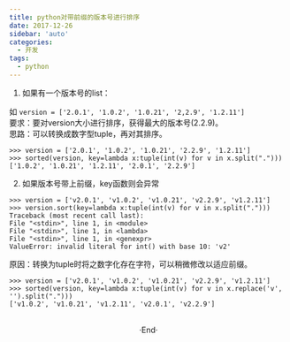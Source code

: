 ```yaml
---
title: python对带前缀的版本号进行排序
date: 2017-12-26
sidebar: 'auto'
categories:
  - 开发
tags:
  - python
---
```


1.  如果有一个版本号的list：  

如 `version = ['2.0.1', '1.0.2', '1.0.21', '2,2.9', '1.2.11']`  
要求：要对version大小进行排序，获得最大的版本号\(2.2.9\)。  
思路：可以转换成数字型tuple，再对其排序。

```
>>> version = ['2.0.1', '1.0.2', '1.0.21', '2.2.9', '1.2.11']
>>> sorted(version, key=lambda x:tuple(int(v) for v in x.split(".")))
['1.0.2', '1.0.21', '1.2.11', '2.0.1', '2.2.9']
```

2.  如果版本号带上前缀，key函数则会异常

```
>>> version = ['v2.0.1', 'v1.0.2', 'v1.0.21', 'v2.2.9', 'v1.2.11']
>>> version.sort(key=lambda x:tuple(int(v) for v in x.split(".")))
Traceback (most recent call last):
File "<stdin>", line 1, in <module>
File "<stdin>", line 1, in <lambda>
File "<stdin>", line 1, in <genexpr>
ValueError: invalid literal for int() with base 10: 'v2'
```

原因：转换为tuple时将之数字化存在字符，可以稍微修改以适应前缀。

```
>>> version = ['v2.0.1', 'v1.0.2', 'v1.0.21', 'v2.2.9', 'v1.2.11']
>>> sorted(version, key=lambda x:tuple(int(v) for v in x.replace('v', '').split(".")))
['v1.0.2', 'v1.0.21', 'v1.2.11', 'v2.0.1', 'v2.2.9']
```
<br>

<center>  ·End·  </center>
